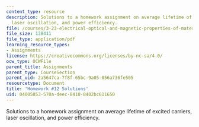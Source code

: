 ```yaml
---
content_type: resource
description: Solutions to a homework assignment on average lifetime of excited carriers,
  laser oscillation, and power efficiency.
file: /courses/3-23-electrical-optical-and-magnetic-properties-of-materials-fall-2007/04005853570adeec84108402bc611650_sol12.pdf
file_size: 138411
file_type: application/pdf
learning_resource_types:
- Assignments
license: https://creativecommons.org/licenses/by-nc-sa/4.0/
ocw_type: OCWFile
parent_title: Assignments
parent_type: CourseSection
parent_uid: 2a5647ca-7f8f-65bc-9a05-056a736fe505
resourcetype: Document
title: 'Homework #12 Solutions'
uid: 04005853-570a-deec-8410-8402bc611650
---
```

Solutions to a homework assignment on average lifetime of excited carriers, laser oscillation, and power efficiency.